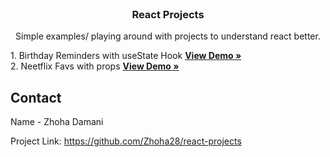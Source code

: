 


<br />
<p align="center">


  <h3 align="center">React Projects</h3>

  <p align="center">
   Simple examples/ playing around with projects to understand react better.
    <br />
   
   
  </p>
</p>

<p>
  1. Birthday Reminders with useState Hook <a href="https://jovial-pike-0e1064.netlify.app/"><strong>View Demo »</strong></a><br>
  2. Neetflix Favs with props <a href="https://condescending-curie-a6efd0.netlify.app/"><strong>View Demo »</strong></a><br>
  </p>


<!-- CONTACT -->
## Contact

Name - Zhoha Damani

Project Link:  https://github.com/Zhoha28/react-projects


